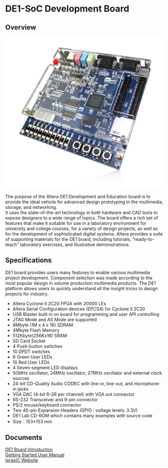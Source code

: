 # DE1-SoC Development Board

## Overview
![DE1-SoC Image](DE1_image_thumb.jpg)

The purpose of the Altera DE1 Development and Education board is to provide the ideal vehicle for advanced design prototyping in the multimedia, storage, and networking.  
It uses the state-of-the-art technology in both hardware and CAD tools to expose designers to a wide range of topics. The board offers a rich set of features that make it suitable for use in a laboratory environment for university and college courses, for a variety of design projects, as well as for the development of sophisticated digital systems. Altera provides a suite of supporting materials for the DE1 board, including tutorials, "ready-to-teach" laboratory exercises, and illustrative demonstrations.

## Specifications
DE1 board provides users many features to enable various multimedia project development. Component selection was made according to the most popular design in volume production multimedia products. The DE1 platform allows users to quickly understand all the insight tricks to design projects for industry.

* Altera Cyclone II 2C20 FPGA with 20000 LEs
* Altera Serial Configuration devices (EPCS4) for Cyclone II 2C20
* USB Blaster built in on board for programming and user API controlling
* JTAG Mode and AS Mode are supported
* 8Mbyte (1M x 4 x 16) SDRAM
* 4Mbyte Flash Memory
* 512Kbyte(256Kx16) SRAM
* SD Card Socket
* 4 Push-button switches
* 10 DPDT switches
* 8 Green User LEDs
* 10 Red User LEDs
* 4 Seven-segment LED displays
* 50MHz oscillator, 24MHz oscillator, 27MHz oscillator and external clock sources
* 24-bit CD-Quality Audio CODEC with line-in, line-out, and microphone-in jacks
* VGA DAC (4-bit R-2R per channel) with VGA out connector
* RS-232 Transceiver and 9-pin connector
* PS/2 mouse/keyboard connector
* Two 40-pin Expansion Headers (GPIO : voltage levels: 3.3V)
* DE1 Lab CD-ROM which contains many examples with source code
* Size：153*153 mm

## Documents

[DE1 Board Introduction](DE1_introduction_box.pdf)  
[Getting Started User Manual](DE1_UserManual_v1018.pdf)  
[terasIC Website](https://www.terasic.com.tw/cgi-bin/page/archive.pl?No=83)
